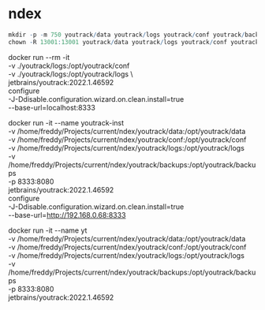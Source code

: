 # ndex

```r
mkdir -p -m 750 youtrack/data youtrack/logs youtrack/conf youtrack/backups
chown -R 13001:13001 youtrack/data youtrack/logs youtrack/conf youtrack/backups
```
docker run --rm -it \
    -v ./youtrack/logs:/opt/youtrack/conf \
    -v ./youtrack/logs:/opt/youtrack/logs \  
        jetbrains/youtrack:2022.1.46592 \
        configure \
        -J-Ddisable.configuration.wizard.on.clean.install=true \
        --base-url=localhost:8333

docker run -it --name youtrack-inst  \
    -v /home/freddy/Projects/current/ndex/youtrack/data:/opt/youtrack/data \
    -v /home/freddy/Projects/current/ndex/youtrack/conf:/opt/youtrack/conf  \
    -v /home/freddy/Projects/current/ndex/youtrack/logs:/opt/youtrack/logs  \
    -v /home/freddy/Projects/current/ndex/youtrack/backups:/opt/youtrack/backups  \
    -p 8333:8080 \
    jetbrains/youtrack:2022.1.46592 \
    configure \
    -J-Ddisable.configuration.wizard.on.clean.install=true \
    --base-url=http://192.168.0.68:8333

docker run -it --name yt  \
    -v /home/freddy/Projects/current/ndex/youtrack/data:/opt/youtrack/data \
    -v /home/freddy/Projects/current/ndex/youtrack/conf:/opt/youtrack/conf  \
    -v /home/freddy/Projects/current/ndex/youtrack/logs:/opt/youtrack/logs  \
    -v /home/freddy/Projects/current/ndex/youtrack/backups:/opt/youtrack/backups  \
    -p 8333:8080 \
    jetbrains/youtrack:2022.1.46592